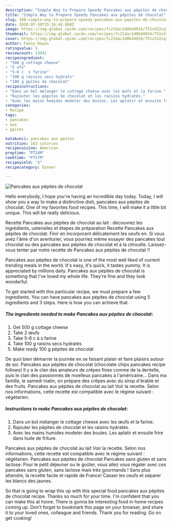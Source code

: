 ```yaml
---
description: "Simple Way to Prepare Speedy Pancakes aux pépites de chocolat"
title: "Simple Way to Prepare Speedy Pancakes aux pépites de chocolat"
slug: 348-simple-way-to-prepare-speedy-pancakes-aux-pepites-de-chocolat
date: 2020-07-30T15:16:44.868Z
image: https://img-global.cpcdn.com/recipes/fc21dac1d0bd4934/751x532cq70/pancakes-aux-pepites-de-chocolat-photo-principale-de-la-recette.jpg
thumbnail: https://img-global.cpcdn.com/recipes/fc21dac1d0bd4934/751x532cq70/pancakes-aux-pepites-de-chocolat-photo-principale-de-la-recette.jpg
cover: https://img-global.cpcdn.com/recipes/fc21dac1d0bd4934/751x532cq70/pancakes-aux-pepites-de-chocolat-photo-principale-de-la-recette.jpg
author: Fanny Reyes
ratingvalue: 5
reviewcount: 13942
recipeingredient:
- "500 g cottage cheese"
- "2 ufs"
- "5-6 c  s farine"
- "100 g raisins secs hydrats"
- "100 g ppites de chocolat"
recipeinstructions:
- "Dans un bol mélanger le cottage cheese avec les œufs et la farine."
- "Rajouter les pépites de chocolat et les raisins hydratés."
- "Avec les mains humides modeler des boules. Les aplatir et ensuite frire dans huile de friture."
categories:
- Recipe
tags:
- pancakes
- aux
- ppites

katakunci: pancakes aux ppites 
nutrition: 163 calories
recipecuisine: American
preptime: "PT24M"
cooktime: "PT57M"
recipeyield: "3"
recipecategory: Dinner

---
```



![Pancakes aux pépites de chocolat](https://img-global.cpcdn.com/recipes/fc21dac1d0bd4934/751x532cq70/pancakes-aux-pepites-de-chocolat-photo-principale-de-la-recette.jpg)

Hello everybody, I hope you're having an incredible day today. Today, I will show you a way to make a distinctive dish, pancakes aux pépites de chocolat. One of my favorites food recipes. This time, I will make it a little bit unique. This will be really delicious.

Recette Pancakes aux pépites de chocolat au lait : découvrez les ingrédients, ustensiles et étapes de préparation Recette Pancakes aux pépites de chocolat. Finir en incorporant délicatement les oeufs en. Si vous avez l&#39;âme d&#39;un aventurier, vous pourriez même essayer des pancakes tout chocolat ou des pancakes aux pépites de chocolat et à la citrouille. Laissez-vous tenter par notre recette de Pancakes aux pépites de chocolat !!

Pancakes aux pépites de chocolat is one of the most well liked of current trending meals in the world. It's easy, it's quick, it tastes yummy. It is appreciated by millions daily. Pancakes aux pépites de chocolat is something that I've loved my whole life. They're fine and they look wonderful.


To get started with this particular recipe, we must prepare a few ingredients. You can have pancakes aux pépites de chocolat using 5 ingredients and 3 steps. Here is how you can achieve that.

<!--inarticleads1-->

##### The ingredients needed to make Pancakes aux pépites de chocolat:

1. Get 500 g cottage cheese
1. Take 2 œufs
1. Take 5-6 c à s farine
1. Take 100 g raisins secs hydratés
1. Make ready 100 g pépites de chocolat


De quoi bien démarrer la journée en se faisant plaisir et faire plaisirs autour de soi. Pancakes aux pépites de chocolat (chocolate chips pancakes recipe follows) Il y a le clan des amateurs de crêpes fines comme de la dentelle, puis le clan des passionnés de moelleux pancakes à l&#39;américaine… Dans ma famille, le samedi matin, on prépare des crêpes avec du sirop d&#39;érable et des fruits. Pancakes aux pépites de chocolat au lait Voir la recette. Selon nos informations, cette recette est compatible avec le régime suivant : végétarien. 

<!--inarticleads2-->

##### Instructions to make Pancakes aux pépites de chocolat:

1. Dans un bol mélanger le cottage cheese avec les œufs et la farine.
1. Rajouter les pépites de chocolat et les raisins hydratés.
1. Avec les mains humides modeler des boules. Les aplatir et ensuite frire dans huile de friture.


Pancakes aux pépites de chocolat au lait Voir la recette. Selon nos informations, cette recette est compatible avec le régime suivant : végétarien. Pancakes aux pépites de chocolat Pancakes sans gluten et sans lactose: Pour le petit déjeuner ou le goûter, vous allez vous régaler avec ces pancakes sans gluten, sans lactose mais très gourmands ! Sans plus attendre, la recette facile et rapide de France! Casser les oeufs et séparer les blancs des jaunes. 

So that is going to wrap this up with this special food pancakes aux pépites de chocolat recipe. Thanks so much for your time. I'm confident that you can make this at home. There is gonna be interesting food in home recipes coming up. Don't forget to bookmark this page on your browser, and share it to your loved ones, colleague and friends. Thank you for reading. Go on get cooking!
